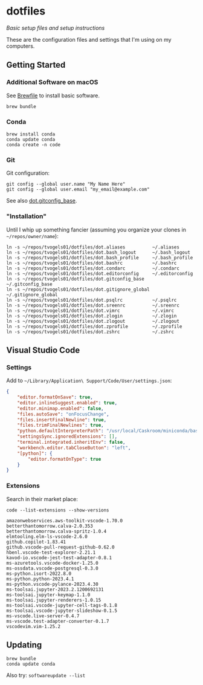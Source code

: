 # dotfiles

_Basic setup files and setup instructions_

These are the configuration files and settings that I'm using on my computers.

## Getting Started

### Additional Software on macOS

See [Brewfile](./Brewfile) to install basic software.

```shell
brew bundle
```

### Conda

```shell
brew install conda
conda update conda
conda create -n code
```

### Git

Git configuration:
```shell
git config --global user.name "My Name Here"
git config --global user.email "my_email@example.com"
```

See also [dot.gitconfig\_base](./dot.gitconfig_base).

### "Installation"

Until I whip up something fancier (assuming you organize your clones in `~/repos/owner/name`):
```shell
ln -s ~/repos/tvogels01/dotfiles/dot.aliases          ~/.aliases
ln -s ~/repos/tvogels01/dotfiles/dot.bash_logout      ~/.bash_logout
ln -s ~/repos/tvogels01/dotfiles/dot.bash_profile     ~/.bash_profile
ln -s ~/repos/tvogels01/dotfiles/dot.bashrc           ~/.bashrc
ln -s ~/repos/tvogels01/dotfiles/dot.condarc          ~/.condarc
ln -s ~/repos/tvogels01/dotfiles/dot.editorconfig     ~/.editorconfig
ln -s ~/repos/tvogels01/dotfiles/dot.gitconfig_base   ~/.gitconfig_base
ln -s ~/repos/tvogels01/dotfiles/dot.gitignore_global ~/.gitignore_global
ln -s ~/repos/tvogels01/dotfiles/dot.psqlrc           ~/.psqlrc
ln -s ~/repos/tvogels01/dotfiles/dot.sreenrc          ~/.sreenrc
ln -s ~/repos/tvogels01/dotfiles/dot.vimrc            ~/.vimrc
ln -s ~/repos/tvogels01/dotfiles/dot.zlogin           ~/.zlogin
ln -s ~/repos/tvogels01/dotfiles/dot.zlogout          ~/.zlogout
ln -s ~/repos/tvogels01/dotfiles/dot.zprofile         ~/.zprofile
ln -s ~/repos/tvogels01/dotfiles/dot.zshrc            ~/.zshrc
```

## Visual Studio Code

### Settings

Add to `~/Library/Application\ Support/Code/User/settings.json`:
```json
{
    "editor.formatOnSave": true,
    "editor.inlineSuggest.enabled": true,
    "editor.minimap.enabled": false,
    "files.autoSave": "onFocusChange",
    "files.insertFinalNewline": true,
    "files.trimFinalNewlines": true,
    "python.defaultInterpreterPath": "/usr/local/Caskroom/miniconda/base/envs/code",
    "settingsSync.ignoredExtensions": [],
    "terminal.integrated.inheritEnv": false,
    "workbench.editor.tabCloseButton": "left",
    "[python]": {
        "editor.formatOnType": true
    }
}
```

### Extensions

Search in their market place:
```shell
code --list-extensions --show-versions
```
```text
amazonwebservices.aws-toolkit-vscode-1.70.0
betterthantomorrow.calva-2.0.353
betterthantomorrow.calva-spritz-1.0.4
elmtooling.elm-ls-vscode-2.6.0
github.copilot-1.83.41
github.vscode-pull-request-github-0.62.0
hbenl.vscode-test-explorer-2.21.1
kavod-io.vscode-jest-test-adapter-0.8.1
ms-azuretools.vscode-docker-1.25.0
ms-ossdata.vscode-postgresql-0.3.0
ms-python.isort-2022.8.0
ms-python.python-2023.4.1
ms-python.vscode-pylance-2023.4.30
ms-toolsai.jupyter-2023.2.1200692131
ms-toolsai.jupyter-keymap-1.1.0
ms-toolsai.jupyter-renderers-1.0.15
ms-toolsai.vscode-jupyter-cell-tags-0.1.8
ms-toolsai.vscode-jupyter-slideshow-0.1.5
ms-vscode.live-server-0.4.7
ms-vscode.test-adapter-converter-0.1.7
vscodevim.vim-1.25.2
```

## Updating

```
brew bundle
conda update conda
```

Also try: `softwareupdate --list`
